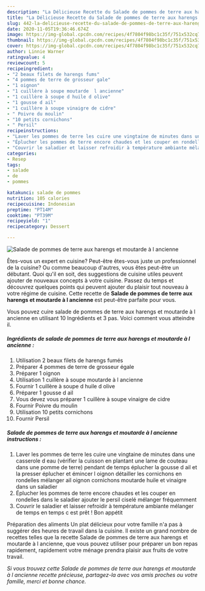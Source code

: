 ```yaml
---
description: "La Délicieuse Recette du Salade de pommes de terre aux harengs et moutarde à l ancienne"
title: "La Délicieuse Recette du Salade de pommes de terre aux harengs et moutarde à l ancienne"
slug: 442-la-delicieuse-recette-du-salade-de-pommes-de-terre-aux-harengs-et-moutarde-a-l-ancienne
date: 2020-11-05T19:36:46.674Z
image: https://img-global.cpcdn.com/recipes/4f7804f98bc1c35f/751x532cq70/salade-de-pommes-de-terre-aux-harengs-et-moutarde-a-l-ancienne-photo-principale-de-la-recette.jpg
thumbnail: https://img-global.cpcdn.com/recipes/4f7804f98bc1c35f/751x532cq70/salade-de-pommes-de-terre-aux-harengs-et-moutarde-a-l-ancienne-photo-principale-de-la-recette.jpg
cover: https://img-global.cpcdn.com/recipes/4f7804f98bc1c35f/751x532cq70/salade-de-pommes-de-terre-aux-harengs-et-moutarde-a-l-ancienne-photo-principale-de-la-recette.jpg
author: Linnie Warner
ratingvalue: 4
reviewcount: 5
recipeingredient:
- "2 beaux filets de harengs fums"
- "4 pommes de terre de grosseur gale"
- "1 oignon"
- "1 cuillère à soupe moutarde  l ancienne"
- "1 cuillère à soupe d huile d olive"
- "1 gousse d ail"
- "1 cuillère à soupe vinaigre de cidre"
- " Poivre du moulin"
- "10 petits cornichons"
- " Persil"
recipeinstructions:
- "Laver les pommes de terre les cuire une vingtaine de minutes dans une casserole d eau (vérifier la cuisson en plantant une lame de couteau dans une pomme de terre) pendant de temps éplucher la gousse d ail et la presser éplucher et émincer l oignon détailler les cornichons en rondelles mélanger ail oignon cornichons moutarde huile et vinaigre dans un saladier"
- "Éplucher les pommes de terre encore chaudes et les couper en rondelles dans le saladier ajouter le persil ciselé mélanger fréquemment"
- "Couvrir le saladier et laisser refroidir à température ambiante mélanger de temps en temps c est prêt ! Bon appétit"
categories:
- Resep
tags:
- salade
- de
- pommes

katakunci: salade de pommes 
nutrition: 105 calories
recipecuisine: Indonesian
preptime: "PT14M"
cooktime: "PT39M"
recipeyield: "1"
recipecategory: Dessert

---
```



![Salade de pommes de terre aux harengs et moutarde à l ancienne](https://img-global.cpcdn.com/recipes/4f7804f98bc1c35f/751x532cq70/salade-de-pommes-de-terre-aux-harengs-et-moutarde-a-l-ancienne-photo-principale-de-la-recette.jpg)

Êtes-vous un expert en cuisine? Peut-être êtes-vous juste un professionnel de la cuisine? Ou comme beaucoup d'autres, vous êtes peut-être un débutant. Quoi qu'il en soit, des suggestions de cuisine utiles peuvent ajouter de nouveaux concepts à votre cuisine. Passez du temps et découvrez quelques points qui peuvent ajouter du plaisir tout nouveau à votre régime de cuisine. Cette recette de <strong> Salade de pommes de terre aux harengs et moutarde à l ancienne </strong> est peut-être parfaite pour vous.

<!--inarticleads1-->

Vous pouvez cuire salade de pommes de terre aux harengs et moutarde à l ancienne en utilisant 10 Ingrédients et 3 pas. Voici comment vous atteindre il.

##### Ingrédients de salade de pommes de terre aux harengs et moutarde à l ancienne :

1. Utilisation 2 beaux filets de harengs fumés
1. Préparer 4 pommes de terre de grosseur égale
1. Préparer 1 oignon
1. Utilisation 1 cuillère à soupe moutarde à l ancienne
1. Fournir 1 cuillère à soupe d huile d olive
1. Préparer 1 gousse d ail
1. Vous devez vous préparer 1 cuillère à soupe vinaigre de cidre
1. Fournir  Poivre du moulin
1. Utilisation 10 petits cornichons
1. Fournir  Persil




<!--inarticleads2-->

##### Salade de pommes de terre aux harengs et moutarde à l ancienne instructions :

1. Laver les pommes de terre les cuire une vingtaine de minutes dans une casserole d eau (vérifier la cuisson en plantant une lame de couteau dans une pomme de terre) pendant de temps éplucher la gousse d ail et la presser éplucher et émincer l oignon détailler les cornichons en rondelles mélanger ail oignon cornichons moutarde huile et vinaigre dans un saladier
1. Éplucher les pommes de terre encore chaudes et les couper en rondelles dans le saladier ajouter le persil ciselé mélanger fréquemment
1. Couvrir le saladier et laisser refroidir à température ambiante mélanger de temps en temps c est prêt ! Bon appétit




<!--inarticleads1-->

<p>
Préparation des aliments Un plat délicieux pour votre famille n'a pas à suggérer des heures de travail dans la cuisine. Il existe un grand nombre de recettes telles que la recette Salade de pommes de terre aux harengs et moutarde à l ancienne, que vous pouvez utiliser pour préparer un bon repas rapidement, rapidement votre ménage prendra plaisir aux fruits de votre travail.
</p>

<p>
<i>Si vous trouvez cette Salade de pommes de terre aux harengs et moutarde à l ancienne recette précieuse, partagez-la avec vos amis proches ou votre famille, merci et bonne chance.</i>
</p>
